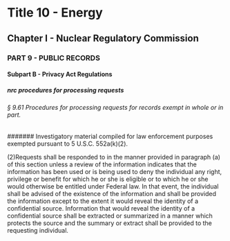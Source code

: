 
# Title 10 - Energy
## Chapter I - Nuclear Regulatory Commission
### PART 9 - PUBLIC RECORDS
#### Subpart B - Privacy Act Regulations
##### nrc procedures for processing requests
###### § 9.61 Procedures for processing requests for records exempt in whole or in part.
####### Investigatory material compiled for law enforcement purposes exempted pursuant to 5 U.S.C. 552a(k)(2).

(2)Requests shall be responded to in the manner provided in paragraph (a) of this section unless a review of the information indicates that the information has been used or is being used to deny the individual any right, privilege or benefit for which he or she is eligible or to which he or she would otherwise be entitled under Federal law. In that event, the individual shall be advised of the existence of the information and shall be provided the information except to the extent it would reveal the identity of a confidential source. Information that would reveal the identity of a confidential source shall be extracted or summarized in a manner which protects the source and the summary or extract shall be provided to the requesting individual.
